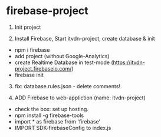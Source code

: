 # firebase-project

1. Init project

2. Install Firebase, Start itvdn-project, create database & init

* npm i firebase
* add project (without Google-Analytics)
* create Realtime Database in test-mode (https://itvdn-project.firebaseio.com/)
* firebase init

3. fix: database.rules.json - delete comments!

4. ADD Firebase to web-appliction (name: itvdn-project)
* check the box: set up hosting.
* npm install -g firebase-tools
* import * as firebase from 'firebase'
* IMPORT SDK-firebaseConfig to index.js
